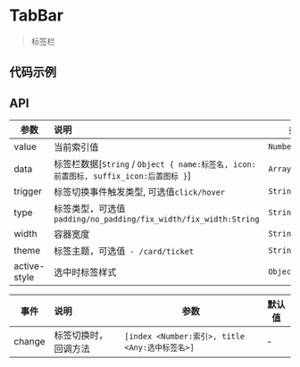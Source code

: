 # TabBar

> 标签栏

## 代码示例

<test></test>

<script>
  import test from '@/pages/demo/TabBar.vue';

  export default {
    components: {
      test
    }
  }
</script>

## API

| 参数 | 说明 | 类型 | 默认值 |
| ----|:-----| ---- | ---- |
| value | 当前索引值  | `Number` | `0` |
| data | 标签栏数据[`String` / `Object { name:标签名, icon:前置图标, suffix_icon:后置图标 }`] | `Array` | - |
| trigger | 标签切换事件触发类型, 可选值`click/hover`  | `String` | `click` |
| type | 标签类型，可选值`padding/no_padding/fix_width/fix_width:String`  | `String` | `padding` |
| width | 容器宽度  | `String/Number` | - |
| theme | 标签主题，可选值` - /card/ticket`  | `String` | - |
| active-style | 选中时标签样式  | `Object` | - |


| 事件 | 说明 | 参数 | 默认值 |
| ----|:-----| ---- | ---- |
| change | 标签切换时，回调方法 | `[index <Number:索引>, title <Any:选中标签名>]` | - |
